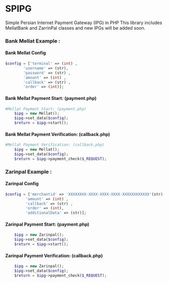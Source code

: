 # SPIPG
Simple Persian Internet Payment Gateway (IPG) in PHP
This library includes MellatBank and ZarrinPal classes and new IPGs will be added soon.

### Bank Mellat Example :

#### Bank Mellat Config
```php
$config = ['terminal' => (int) ,
        'username' => (str),
        'password' => (str) ,
        'amount' => (int) ,
        'callback' => (str) ,
        'order' => (int)];
```
#### Bank Mellat Payment Start: (payment.php)
```php
#Mellat Payment Start: (payment.php)
    $ipg = new Mellat();
    $ipg->set_data($config);
    $return = $ipg->start();
```   
#### Bank Mellat Payment Verification: (callback.php) 
```php    
#Mellat Payment Verification: (callback.php) 
    $ipg = new Mellat();
    $ipg->set_data($config);
    $return = $ipg->payment_check($_REQUEST);
```


### Zarinpal Example :

#### Zarinpal Config
```php
$config = ['merchantid' => 'XXXXXXXX-XXXX-XXXX-XXXX-XXXXXXXXXXXX'(str),
         'amount' => (int) ,
         'callback' => (str) ,
         'order' => (int),
         'additionalData' => (str)];
```
#### Zarinpal Payment Start: (payment.php)
```php
    $ipg = new Zarinpal();
    $ipg->set_data($config);
    $return = $ipg->start();
```
#### Zarinpal Payment Verification: (callback.php) 
```php     
    $ipg = new Zarinpal();
    $ipg->set_data($config);
    $return = $ipg->payment_check($_REQUEST);
```





